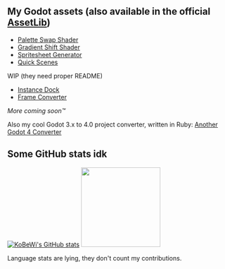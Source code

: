 ## My Godot assets (also available in the official [AssetLib](https://godotengine.org/asset-library/asset?user=KoBeWi))

- [Palette Swap Shader](https://github.com/KoBeWi/Godot-Palette-Swap-Shader)
- [Gradient Shift Shader](https://github.com/KoBeWi/Godot-Gradient-Shift-Shader)
- [Spritesheet Generator](https://github.com/KoBeWi/Godot-Spritesheet-Generator)
- [Quick Scenes](https://github.com/KoBeWi/Godot-Quick-Scenes)

WIP (they need proper README)

- [Instance Dock](https://github.com/KoBeWi/Godot-Instance-Dock)
- [Frame Converter](https://github.com/KoBeWi/Godot-Frame-Converter)

*More coming soon™*

Also my cool Godot 3.x to 4.0 project converter, written in Ruby: [Another Godot 4 Converter](https://github.com/KoBeWi/Another-Godot-4-Converter)

## Some GitHub stats idk
[![KoBeWi's GitHub stats](https://github-readme-stats.vercel.app/api?username=KoBeWi&show_icons=true&theme=tokyonight&custom_title=My%20GitHub%20stats)](https://github.com/anuraghazra/github-readme-stats)
<img height="180em" src="https://github-readme-stats.vercel.app/api/top-langs/?username=KoBeWi&theme=tokyonight&layout=compact" />

Language stats are lying, they don't count my contributions.
